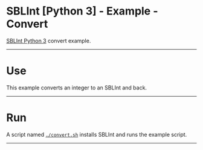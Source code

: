 <!-- Author (Created): Roger "Equah" Hürzeler -->
<!-- Date (Created): 12019.12.27 HE -->
<!-- License: apache-2.0 -->

**SBLInt [Python 3] - Example - Convert**
================================================================================

[SBLInt Python 3](https://github.com/TheEquah/SBLInt-python3/) convert example.

--------------------------------------------------------------------------------

# Use

This example converts an integer to an SBLInt and back.

--------------------------------------------------------------------------------

# Run

A script named [`./convert.sh`](https://github.com/TheEquah/SBLInt-python3/blob/master/example/convert/convert.sh) installs SBLInt and runs the example script.

--------------------------------------------------------------------------------
